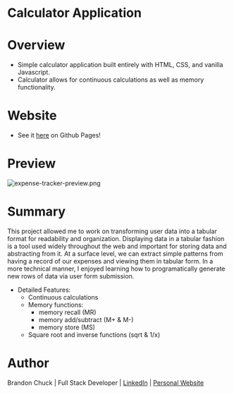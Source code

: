 # Calculator Application

# Overview

- Simple calculator application built entirely with HTML, CSS, and vanilla Javascript.
- Calculator allows for continuous calculations as well as memory functionality.

# Website

- See it [here](https://brandonchuck.github.io/Calculator/) on Github Pages! 

# Preview

![expense-tracker-preview.png](expense-tracker-preview.png)

# Summary

This project allowed me to work on transforming user data into a tabular format for readability and organization. Displaying data in a tabular fashion is a tool used widely throughout the web and important for storing data and abstracting from it. At a surface level, we can extract simple patterns from having a record of our expenses and viewing them in tabular form. In a more technical manner, I enjoyed learning how to programatically generate new rows of data via user form submission.

- Detailed Features:
    - Continuous calculations
    - Memory functions:
      - memory recall (MR)
      - memory add/subtract (M+ & M-)
      - memory store (MS)
    - Square root and inverse functions (sqrt & 1/x)

# Author

Brandon Chuck | Full Stack Developer | [LinkedIn](https://www.linkedin.com/in/brandonchuck/) | [Personal Website](https://www.brandonchuck-dev.com)

